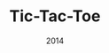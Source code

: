 ---
layout: project
type: project
published: true
image: images/tic-tac-toe.png
title: Tic-Tac-Toe
permalink: projects/tictactoe
date: 2014
labels:
  - CLI
  - DFA
summary: Permainan tic-tac-toe sederhana dengan memanfaatkan Deterministic Finite Automata.
---